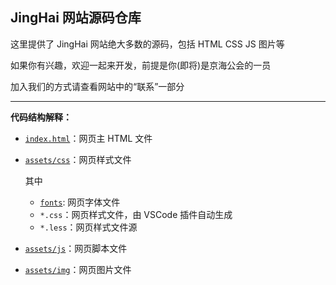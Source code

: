 ## JingHai 网站源码仓库

这里提供了 JingHai 网站绝大多数的源码，包括 HTML CSS JS 图片等

如果你有兴趣，欢迎一起来开发，前提是你(即将)是京海公会的一员

加入我们的方式请查看网站中的“联系”一部分

---

**代码结构解释：**

- [`index.html`](blob/main/index.html)：网页主 HTML 文件
- [`assets/css`](blob/main/assets/css)：网页样式文件
  
  其中
  - [`fonts`](/blob/main/assets/css/fonts): 网页字体文件
  - `*.css`：网页样式文件，由 VSCode 插件自动生成
  - `*.less`：网页样式文件源
- [`assets/js`](blob/main/assets/js)：网页脚本文件
- [`assets/img`](blob/main/assets/img)：网页图片文件
